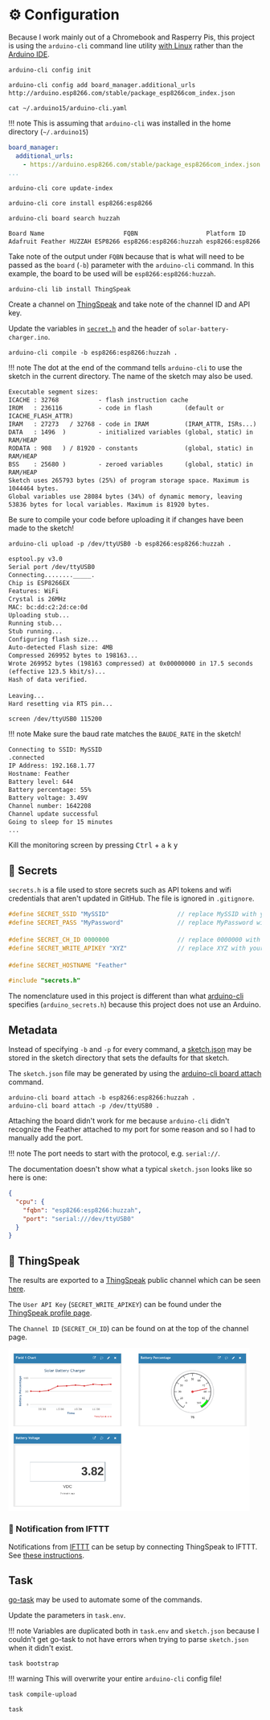 # :gear: Configuration

Because I work mainly out of a Chromebook and Rasperry Pis, this project is using the `arduino-cli` command line utility
[with Linux](https://support.google.com/chromebook/answer/9145439?hl=en) rather than the
[Arduino IDE](https://www.arduino.cc/en/software).

```shell title="Initialize the config"
arduino-cli config init
```

```shell title="Add the esp8266 package library"
arduino-cli config add board_manager.additional_urls http://arduino.esp8266.com/stable/package_esp8266com_index.json
```

```shell title="Check that the update addition was successful."
cat ~/.arduino15/arduino-cli.yaml
```
!!! note
    This is assuming that `arduino-cli` was installed in the home directory (`~/.arduino15`)

```yaml title="~/.arduino15/arduino-cli.yaml"
board_manager:
  additional_urls:
    - https://arduino.esp8266.com/stable/package_esp8266com_index.json
...
```

```shell title="Update the core index"
arduino-cli core update-index
```

```shell title="Install the esp8266 core"
arduino-cli core install esp8266:esp8266
```

```shell title="Search for the huzzah board"
arduino-cli board search huzzah
```

```shell title="Typical Output"
Board Name                      FQBN                   Platform ID
Adafruit Feather HUZZAH ESP8266 esp8266:esp8266:huzzah esp8266:esp8266
```

Take note of the output under `FQBN` because that is what will need to be passed as the `board` (`-b`) parameter with the `arduino-cli` command.
In this example, the board to be used will be `esp8266:esp8266:huzzah`.

```shell title="Install the ThingSpeak library"
arduino-cli lib install ThingSpeak
```

Create a channel on [ThingSpeak](#thingspeak) and take note of the channel ID and API key.

Update the variables in [`secret.h`](#key-secrets) and the header of `solar-battery-charger.ino`.


```shell title="Compile the sketch"
arduino-cli compile -b esp8266:esp8266:huzzah .
```
!!! note
    The dot at the end of the command tells `arduino-cli` to use the sketch in the current directory. The name of the sketch may also be used.

```shell title="Typical Output"
Executable segment sizes:
ICACHE : 32768           - flash instruction cache
IROM   : 236116          - code in flash         (default or ICACHE_FLASH_ATTR)
IRAM   : 27273   / 32768 - code in IRAM          (IRAM_ATTR, ISRs...)
DATA   : 1496  )         - initialized variables (global, static) in RAM/HEAP
RODATA : 908   ) / 81920 - constants             (global, static) in RAM/HEAP
BSS    : 25680 )         - zeroed variables      (global, static) in RAM/HEAP
Sketch uses 265793 bytes (25%) of program storage space. Maximum is 1044464 bytes.
Global variables use 28084 bytes (34%) of dynamic memory, leaving 53836 bytes for local variables. Maximum is 81920 bytes.
```

Be sure to compile your code before uploading it if changes have been made to the sketch!

```shell title="Upload the sketch to the Feather"
arduino-cli upload -p /dev/ttyUSB0 -b esp8266:esp8266:huzzah .
```

```shell title="Typical Output"
esptool.py v3.0
Serial port /dev/ttyUSB0
Connecting........_____.
Chip is ESP8266EX
Features: WiFi
Crystal is 26MHz
MAC: bc:dd:c2:2d:ce:0d
Uploading stub...
Running stub...
Stub running...
Configuring flash size...
Auto-detected Flash size: 4MB
Compressed 269952 bytes to 198163...
Wrote 269952 bytes (198163 compressed) at 0x00000000 in 17.5 seconds (effective 123.5 kbit/s)...
Hash of data verified.

Leaving...
Hard resetting via RTS pin...
```

```shell title="Monitor serial connection using GNU Screen"
screen /dev/ttyUSB0 115200
```

!!! note
    Make sure the baud rate matches the `BAUDE_RATE` in the sketch!

```shell title="Typical Output"
Connecting to SSID: MySSID
.connected
IP Address: 192.168.1.77
Hostname: Feather
Battery level: 644
Battery percentage: 55%
Battery voltage: 3.49V
Channel number: 1642208
Channel update successful
Going to sleep for 15 minutes
...
```

Kill the monitoring screen by pressing <kbd>Ctrl</kbd> + <kbd>a</kbd> <kbd>k</kbd> <kbd>y</kbd>

## :key: Secrets

`secrets.h` is a file used to store secrets such as API tokens and wifi
credentials that aren't updated in GitHub. The file is ignored in `.gitignore`.

```C++ title="secrets.h"
#define SECRET_SSID "MySSID"                   // replace MySSID with your WiFi network name
#define SECRET_PASS "MyPassword"               // replace MyPassword with your WiFi password

#define SECRET_CH_ID 0000000                   // replace 0000000 with your channel number
#define SECRET_WRITE_APIKEY "XYZ"              // replace XYZ with your channel write API Key

#define SECRET_HOSTNAME "Feather"
```

```C++ title="Secrets can be used in sketches"
#include "secrets.h"
```

The nomenclature used in this project is different than what [arduino-cli](https://arduino.github.io/arduino-cli/0.20/sketch-specification/#secrets)
specifies (`arduino_secrets.h`) because this project does not use an Arduino.

## Metadata

Instead of specifying `-b` and `-p` for every command, a [sketch.json](https://arduino.github.io/arduino-cli/0.20/sketch-specification/#metadata) may be stored in the sketch directory
that sets the defaults for that sketch.

The `sketch.json` file may be generated by using the [arduino-cli board attach](https://arduino.github.io/arduino-cli/0.20/commands/arduino-cli_board_attach/) command.

```shell
arduino-cli board attach -b esp8266:esp8266:huzzah .
arduino-cli board attach -p /dev/ttyUSB0 .
```

Attaching the board didn't work for me because `arduino-cli` didn't recognize
the Feather attached to my port for some reason and so I had to manually add
the port.

!!! note
    The port needs to start with the protocol, e.g. `serial://`.

The documentation doesn't show what a typical `sketch.json` looks like so here is one:

```json title="sketch.json"
{
  "cpu": {
    "fqbn": "esp8266:esp8266:huzzah",
    "port": "serial:///dev/ttyUSB0"
  }
}
```

## :speech_balloon: ThingSpeak

The results are exported to a [ThingSpeak](https://thingspeak.com/) public channel which can be seen [here](https://thingspeak.com/channels/1642208).

The `User API Key` (`SECRET_WRITE_APIKEY`) can be found under the [ThingSpeak profile page](https://thingspeak.com/account/profile).

The `Channel ID` (`SECRET_CH_ID`) can be found on at the top of the channel page.

<img src="../assets/images/thingspeak.png" width="480">

### :robot: Notification from IFTTT

Notifications from [IFTTT](https://ifttt.com/) can be setup by connecting ThingSpeak to IFTTT. See [these instructions](https://www.mathworks.com/help/thingspeak/use-ifttt-to-send-text-message-notification.html).

## Task

[go-task](https://github.com/go-task/task) may be used to automate some of the commands.

Update the parameters in `task.env`.

!!! note
    Variables are duplicated both in `task.env` and `sketch.json` because I couldn't get
    go-task to not have errors when trying to parse `sketch.json` when it didn't exist.

```shell title="Bootstrap the entire environment (not including the installation of arduino-cli)"
task bootstrap
```

!!! warning
    This will overwrite your entire `arduino-cli` config file!

```shell title="Compile, upload, and monitor the sketch."
task compile-upload
```

```shell title="Get a list of all of the commands."
task
```
